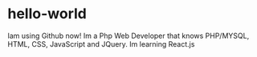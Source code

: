 # hello-world
Iam using Github now!
Im a Php Web Developer that knows PHP/MYSQL, HTML, CSS, JavaScript and JQuery.
Im learning React.js 
